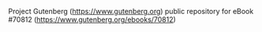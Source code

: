 Project Gutenberg (https://www.gutenberg.org) public repository for
eBook #70812 (https://www.gutenberg.org/ebooks/70812)
